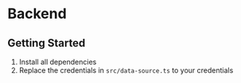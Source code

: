 # Backend

## Getting Started

1. Install all dependencies
2. Replace the credentials in `src/data-source.ts` to your credentials
